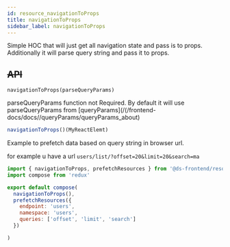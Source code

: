 ```yaml
---
id: resource_navigationToProps
title: navigationToProps
sidebar_label: navigationToProps
---
```


Simple HOC that will just get all navigation state and pass is to props. Additionally it will parse query string and pass it to props.


## ~~API~~

```
navigationToProps(parseQueryParams)
```

parseQueryParams function not Required. By default it will use  parseQueryParams from [queryParams](/(/frontend-docs/docs//queryParams/queryParams_about)

```javascript
navigationToProps()(MyReactElemt)
```

Example to prefetch data based on query string in browser url.

for example u have a url `users/list/?offset=20&limit=20&search=ma`


```javascript
import { navigationToProps, prefetchResources } from '@ds-frontend/resource'
import compose from 'redux'

export default compose(
  navigationToProps(),
  prefetchResources({
    endpoint: 'users',
    namespace: 'users',
    queries: ['offset', 'limit', 'search']
  })

)
```
